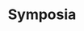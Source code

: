 ---
layout: post
title: Symposia
description: Utah Construction - Utah International Symposia
image: assets/images/watt.jpg
name: symposiaPost
---